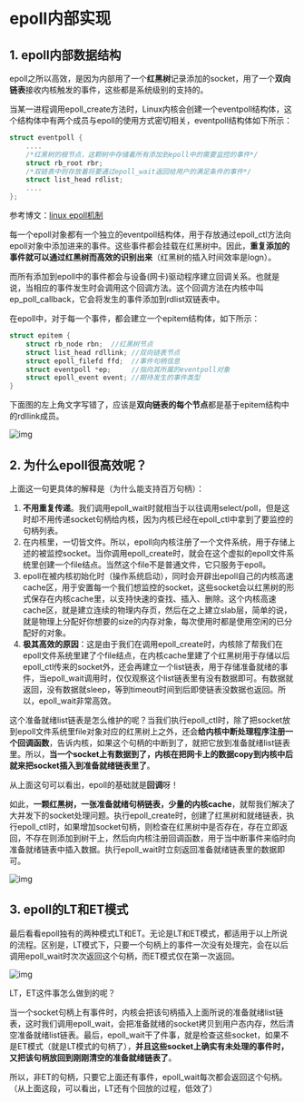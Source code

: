 # epoll内部实现

## 1. epoll内部数据结构

epoll之所以高效，是因为内部用了一个**红黑树**记录添加的socket，用了一个**双向链表**接收内核触发的事件，这些都是系统级别的支持的。

当某一进程调用epoll_create方法时，Linux内核会创建一个eventpoll结构体，这个结构体中有两个成员与epoll的使用方式密切相关，eventpoll结构体如下所示：

```cpp
struct eventpoll {
    ....
    /*红黑树的根节点，这颗树中存储着所有添加到epoll中的需要监控的事件*/
    struct rb_root rbr;
    /*双链表中则存放着将要通过epoll_wait返回给用户的满足条件的事件*/
    struct list_head rdlist;
    ....
};
```

参考博文：[linux epoll机制](http://blog.csdn.net/u010657219/article/details/44061629)

每一个epoll对象都有一个独立的eventpoll结构体，用于存放通过epoll_ctl方法向epoll对象中添加进来的事件。这些事件都会挂载在红黑树中。因此，**重复添加的事件就可以通过红黑树而高效的识别出来**（红黑树的插入时间效率是logn）。

而所有添加到epoll中的事件都会与设备(网卡)驱动程序建立回调关系。也就是说，当相应的事件发生时会调用这个回调方法。这个回调方法在内核中叫ep_poll_callback，它会将发生的事件添加到rdlist双链表中。

在epoll中，对于每一个事件，都会建立一个epitem结构体，如下所示：

```cpp
struct epitem {
    struct rb_node rbn;  //红黑树节点
    struct list_head rdllink; //双向链表节点
    struct epoll_filefd ffd;  //事件句柄信息
    struct eventpoll *ep;     //指向其所属的eventpoll对象
    struct epoll_event event; //期待发生的事件类型
}
```

下面图的左上角文字写错了，应该是**双向链表的每个节点**都是基于epitem结构中的rdllink成员。 

![img](http://images2015.cnblogs.com/blog/899685/201701/899685-20170107223007628-405780492.png)

## 2. 为什么epoll很高效呢？

上面这一句更具体的解释是（为什么能支持百万句柄）：

1. **不用重复传递**。我们调用epoll_wait时就相当于以往调用select/poll，但是这时却不用传递socket句柄给内核，因为内核已经在epoll_ctl中拿到了要监控的句柄列表。
2. 在内核里，一切皆文件。所以，epoll向内核注册了一个文件系统，用于存储上述的被监控socket。当你调用epoll_create时，就会在这个虚拟的epoll文件系统里创建一个file结点。当然这个file不是普通文件，它只服务于epoll。
3. epoll在被内核初始化时（操作系统启动），同时会开辟出epoll自己的内核高速cache区，用于安置每一个我们想监控的socket，这些socket会以红黑树的形式保存在内核cache里，以支持快速的查找、插入、删除。这个内核高速cache区，就是建立连续的物理内存页，然后在之上建立slab层，简单的说，就是物理上分配好你想要的size的内存对象，每次使用时都是使用空闲的已分配好的对象。
4. **极其高效的原因**：这是由于我们在调用epoll_create时，内核除了帮我们在epoll文件系统里建了个file结点，在内核cache里建了个红黑树用于存储以后epoll_ctl传来的socket外，还会再建立一个list链表，用于存储准备就绪的事件，当epoll_wait调用时，仅仅观察这个list链表里有没有数据即可。有数据就返回，没有数据就sleep，等到timeout时间到后即使链表没数据也返回。所以，epoll_wait非常高效。

这个准备就绪list链表是怎么维护的呢？当我们执行epoll_ctl时，除了把socket放到epoll文件系统里file对象对应的红黑树上之外，还会**给内核中断处理程序注册一个回调函数**，告诉内核，如果这个句柄的中断到了，就把它放到准备就绪list链表里。所以，**当一个socket上有数据到了，内核在把网卡上的数据copy到内核中后就来把socket插入到准备就绪链表里了**。

从上面这句可以看出，epoll的基础就是**回调**呀！ 

如此，**一颗红黑树，一张准备就绪句柄链表，少量的内核cache**，就帮我们解决了大并发下的socket处理问题。执行epoll_create时，创建了红黑树和就绪链表，执行epoll_ctl时，如果增加socket句柄，则检查在红黑树中是否存在，存在立即返回，不存在则添加到树干上，然后向内核注册回调函数，用于当中断事件来临时向准备就绪链表中插入数据。执行epoll_wait时立刻返回准备就绪链表里的数据即可。

![img](http://images2015.cnblogs.com/blog/899685/201701/899685-20170102144714222-318866749.png)

## 3. epoll的LT和ET模式

最后看看epoll独有的两种模式LT和ET。无论是LT和ET模式，都适用于以上所说的流程。区别是，LT模式下，只要一个句柄上的事件一次没有处理完，会在以后调用epoll_wait时次次返回这个句柄，而ET模式仅在第一次返回。

![img](http://images2015.cnblogs.com/blog/899685/201701/899685-20170102150324550-1306885424.png)

LT，ET这件事怎么做到的呢？

当一个socket句柄上有事件时，内核会把该句柄插入上面所说的准备就绪list链表，这时我们调用epoll_wait，会把准备就绪的socket拷贝到用户态内存，然后清空准备就绪list链表。最后，epoll_wait干了件事，就是检查这些socket，如果不是ET模式（就是LT模式的句柄了），**并且这些socket上确实有未处理的事件时，又把该句柄放回到刚刚清空的准备就绪链表了**。

所以，非ET的句柄，只要它上面还有事件，epoll_wait每次都会返回这个句柄。（从上面这段，可以看出，LT还有个回放的过程，低效了）